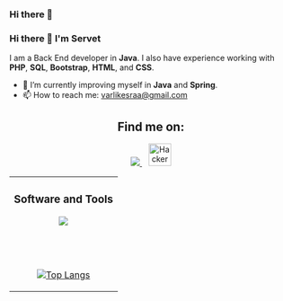 ### Hi there 👋

<!--
**esravarlik/esravarlik** is a ✨ _special_ ✨ repository because its `README.md` (this file) appears on your GitHub profile.

Here are some ideas to get you started:

- 🔭 I’m currently working on ...
- 🌱 I’m currently learning ...
- 👯 I’m looking to collaborate on ...
- 🤔 I’m looking for help with ...
- 💬 Ask me about ...
- 📫 How to reach me: ...
- 😄 Pronouns: ...
- ⚡ Fun fact: ...
-->

### Hi there 👋 I'm Servet

I am a Back End developer in **Java**. I also have experience working with **PHP**, **SQL**, **Bootstrap**, **HTML**, and **CSS**.

- 🌱 I’m currently improving myself in **Java** and **Spring**.
- 📫 How to reach me: varlikesraa@gmail.com

<h2 align="center">Find me on:</h2>
<p align="center">
  <a href="https://www.linkedin.com/in/esra-varlik-296b25180/">
    <img src="https://skillicons.dev/icons?i=linkedin" />
  </a>
  &nbsp;&nbsp;
  <a href="https://www.hackerrank.com/KiAyanokouji">
    <img alt="HackerRank" width="40px" src="https://cdn3.iconfinder.com/data/icons/logos-and-brands-adobe/512/160_Hackerrank-512.png"/>
  </a>
</p>

<table align="center">
<tr>
  <td>


<h3 align="center">Software and Tools</h3>
<p align="center">
  <a href="#">
    <img src="https://skillicons.dev/icons?i=java,spring,python,matlab,idea,postgres,mysql,eclipse,discord" />
  </a>
</p>
  </td>
  </tr>
  <td>
<div align="center">

<br/><br/>
[![Top Langs](https://github-readme-stats.vercel.app/api/top-langs/?username=esravarlik&layout=compact&theme=dark)](https://github.com/anuraghazra/github-readme-stats)   

</div>
<tr/>
</td>
</tr>
</table>
